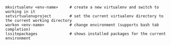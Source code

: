     mkvirtualenv <env-name>     # create a new virtualenv and switch to working in it
    setvirtualenvproject        # set the current virtualenv directory to the current working directory
    workon <env-name>           # change environment (supports bash tab completion)
    lssitepackages              # shows installed packages for the current environment
